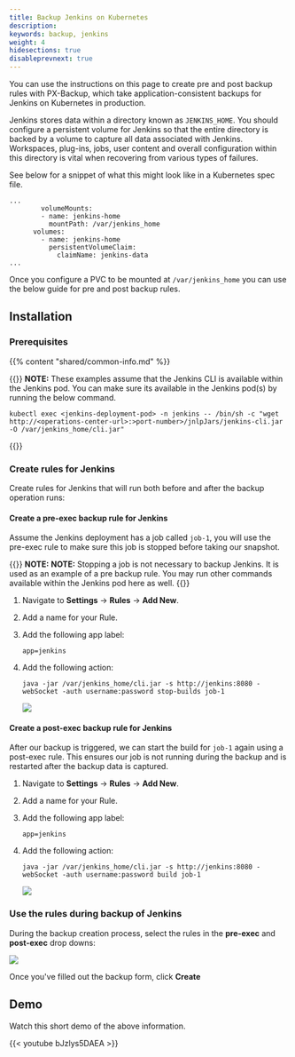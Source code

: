 ```yaml
---
title: Backup Jenkins on Kubernetes
description: 
keywords: backup, jenkins
weight: 4
hidesections: true
disableprevnext: true
---
```


You can use the instructions on this page to create pre and post backup rules with PX-Backup, which take application-consistent backups for Jenkins on Kubernetes in production.

Jenkins stores data within a directory known as `JENKINS_HOME`. You should configure a persistent volume for Jenkins so that the entire directory is backed by a volume to capture all data associated with Jenkins. Workspaces, plug-ins, jobs, user content and overall configuration within this directory is vital when recovering from various types of failures. 

See below for a snippet of what this might look like in a Kubernetes spec file.

```text
...
        volumeMounts:
        - name: jenkins-home
          mountPath: /var/jenkins_home
      volumes:
        - name: jenkins-home
          persistentVolumeClaim:
            claimName: jenkins-data
...
```

Once you configure a PVC to be mounted at `/var/jenkins_home` you can use the below guide for pre and post backup rules.

## Installation

### Prerequisites

{{% content "shared/common-info.md" %}}

{{<info>}}
**NOTE:** These examples assume that the Jenkins CLI is available within the Jenkins pod. You can make sure its available in the Jenkins pod(s) by running the below command.

```
kubectl exec <jenkins-deployment-pod> -n jenkins -- /bin/sh -c "wget http://<operations-center-url>:>port-number>/jnlpJars/jenkins-cli.jar -O /var/jenkins_home/cli.jar"
```

{{</info>}}

### Create rules for Jenkins

Create rules for Jenkins that will run both before and after the backup operation runs:

#### Create a pre-exec backup rule for Jenkins

Assume the Jenkins deployment has a job called `job-1`, you will use the pre-exec rule to make sure this job is stopped before taking our snapshot.

{{<info>}}
**NOTE:** 
**NOTE:** Stopping a job is not necessary to backup Jenkins. It is used as an example of a pre backup rule. You may run other commands available within the Jenkins pod here as well.
{{</info>}}

1. Navigate to **Settings** → **Rules** → **Add New**.
2. Add a name for your Rule.
3. Add the following app label:

	```text
	app=jenkins
	```

4. Add the following action:

	```text
	java -jar /var/jenkins_home/cli.jar -s http://jenkins:8080 -webSocket -auth username:password stop-builds job-1
	```

    ![](/img/jenkins-pre-rule.png)

#### Create a post-exec backup rule for Jenkins

After our backup is triggered, we can start the build for `job-1` again using a post-exec rule. This ensures our job is not running during the backup and is restarted after the backup data is captured. 

1. Navigate to **Settings** → **Rules** → **Add New**.
2. Add a name for your Rule.
3. Add the following app label:

	```text
	app=jenkins
	```

4. Add the following action:

	```text
	java -jar /var/jenkins_home/cli.jar -s http://jenkins:8080 -webSocket -auth username:password build job-1
	```

    ![](/img/jenkins-post-rule.png)

### Use the rules during backup of Jenkins

During the backup creation process, select the rules in the **pre-exec** and **post-exec** drop downs:

![](/img/jenkins-use-rules.png)

Once you've filled out the backup form, click **Create**

## Demo

Watch this short demo of the above information.

{{< youtube  bJzlys5DAEA >}}
